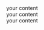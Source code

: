 <div class="your-class">
  <div>your content</div>
  <div>your content</div>
  <div>your content</div>
</div>
